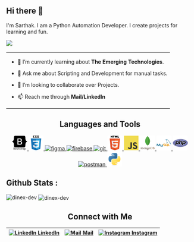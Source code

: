 
## Hi there 👋

I'm Sarthak. I am a Python Automation Developer. I create projects for learning and fun. 

![](https://komarev.com/ghpvc/?username=sarty-definite)

<table width='100%' border=0>
  <tr>
    <td>
      
- 🌱 I’m currently learning about **The Emerging Technologies**.

- 💬 Ask me about Scripting and Development for manual tasks.
      
- 👯 I’m looking to collaborate over Projects.

- 📫 Reach me through **Mail/LinkedIn**
    </td>
   </tr>
  </table>
    

<h2 align="center">Languages and Tools</h2>
<p align="center"><a href="https://getbootstrap.com" target="_blank" rel="noreferrer"> <img src="https://raw.githubusercontent.com/devicons/devicon/master/icons/bootstrap/bootstrap-plain-wordmark.svg" alt="bootstrap" width="40" height="40"/> </a> <a href="https://www.w3schools.com/css/" target="_blank" rel="noreferrer"> <img src="https://raw.githubusercontent.com/devicons/devicon/master/icons/css3/css3-original-wordmark.svg" alt="css3" width="40" height="40"/> </a> <a href="https://expressjs.com" target="_blank" rel="noreferrer"><img src="https://www.vectorlogo.zone/logos/figma/figma-icon.svg" alt="figma" width="40" height="40"/> </a> <a href="https://firebase.google.com/" target="_blank" rel="noreferrer"> <img src="https://www.vectorlogo.zone/logos/firebase/firebase-icon.svg" alt="firebase" width="40" height="40"/> </a> <a href="https://git-scm.com/" target="_blank" rel="noreferrer"> <img src="https://www.vectorlogo.zone/logos/git-scm/git-scm-icon.svg" alt="git" width="40" height="40"/> </a> <a href="https://www.w3.org/html/" target="_blank" rel="noreferrer"> <img src="https://raw.githubusercontent.com/devicons/devicon/master/icons/html5/html5-original-wordmark.svg" alt="html5" width="40" height="40"/> </a> <a href="https://developer.mozilla.org/en-US/docs/Web/JavaScript" target="_blank" rel="noreferrer"> <img src="https://raw.githubusercontent.com/devicons/devicon/master/icons/javascript/javascript-original.svg" alt="javascript" width="40" height="40"/> </a> <a href="https://www.mongodb.com/" target="_blank" rel="noreferrer"> <img src="https://raw.githubusercontent.com/devicons/devicon/master/icons/mongodb/mongodb-original-wordmark.svg" alt="mongodb" width="40" height="40"/> </a> <a href="https://www.mysql.com/" target="_blank" rel="noreferrer"> <img src="https://raw.githubusercontent.com/devicons/devicon/master/icons/mysql/mysql-original-wordmark.svg" alt="mysql" width="40" height="40"/> </a> <a href="https://www.php.net" target="_blank" rel="noreferrer"> <img src="https://raw.githubusercontent.com/devicons/devicon/master/icons/php/php-original.svg" alt="php" width="40" height="40"/> </a> <a href="https://postman.com" target="_blank" rel="noreferrer"> <img src="https://www.vectorlogo.zone/logos/getpostman/getpostman-icon.svg" alt="postman" width="40" height="40"/> </a> <a href="https://www.python.org" target="_blank" rel="noreferrer"> <img src="https://raw.githubusercontent.com/devicons/devicon/master/icons/python/python-original.svg" alt="python" width="40" height="40"/> </a> 


<h2>Github Stats : </h2>
<p><img align="left" src="https://github-readme-stats.vercel.app/api/top-langs?username=sarty-definite&show_icons=true&locale=en&layout=compact&theme=transparent&count_private=true" alt="dinex-dev" /></p>

<p>&nbsp;<img align="center" src="https://github-readme-stats.vercel.app/api?username=sarty-definite&show_icons=true&locale=en&theme=transparent&count_private=true" alt="dinex-dev" /></p>

<h2 align="center">Connect with Me</h2>

| <a href="https://linkedin.com/in/sarty-definite" target="_blank"> <img src="https://upload.wikimedia.org/wikipedia/commons/c/ca/LinkedIn_logo_initials.png" alt="LinkedIn" width="20" height="20"/> </a><a href="https://linkedin.com/in/sarty-definite" target="blank">LinkedIn</a> | <a href="mailto:sarthakgoel.delhi@gmail.com" target="_blank"> <img src="https://cdn-icons-png.flaticon.com/512/481/481659.png?w=740&t=st=1691590387~exp=1691590987~hmac=2cdcd09a44d11878e4c7d4a85013f10e9d86e3db20536194bb0bd1cef9d605d0" alt="Mail" width="20" height="20"/> </a><a href="mailto:sarthakgoel.delhi@gmail.com" target='blank'>Mail</a> | <a href="https://www.instagram.com/sarty_definite/" target="_blank"> <img src="https://upload.wikimedia.org/wikipedia/commons/e/e7/Instagram_logo_2016.svg" alt="Instagram" width="20" height="20"/> </a><a href="https://www.instagram.com/sarty_definite/" target='blank'>Instagram</a> |
| -- | -- | -- |

